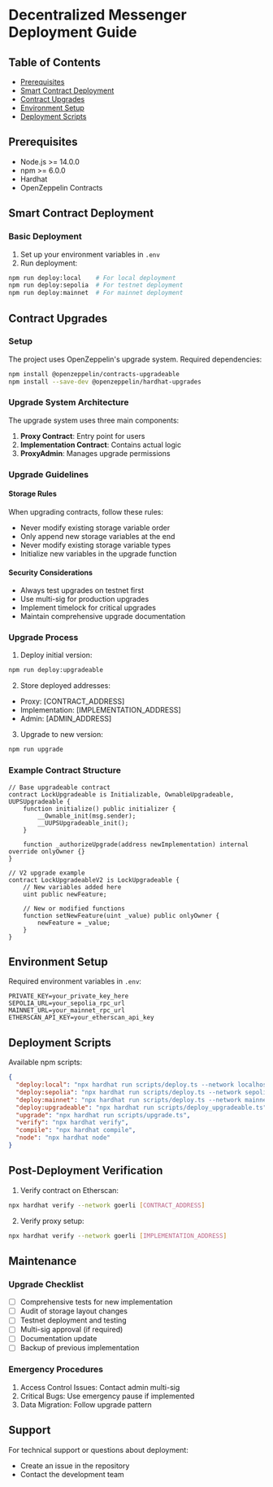 # Decentralized Messenger Deployment Guide

## Table of Contents
- [Prerequisites](#prerequisites)
- [Smart Contract Deployment](#smart-contract-deployment)
- [Contract Upgrades](#contract-upgrades)
- [Environment Setup](#environment-setup)
- [Deployment Scripts](#deployment-scripts)

## Prerequisites
- Node.js >= 14.0.0
- npm >= 6.0.0
- Hardhat
- OpenZeppelin Contracts

## Smart Contract Deployment

### Basic Deployment
1. Set up your environment variables in `.env`
2. Run deployment:
```bash
npm run deploy:local    # For local deployment
npm run deploy:sepolia  # For testnet deployment
npm run deploy:mainnet  # For mainnet deployment
```

## Contract Upgrades

### Setup
The project uses OpenZeppelin's upgrade system. Required dependencies:

```bash
npm install @openzeppelin/contracts-upgradeable
npm install --save-dev @openzeppelin/hardhat-upgrades
```

### Upgrade System Architecture

The upgrade system uses three main components:
1. **Proxy Contract**: Entry point for users
2. **Implementation Contract**: Contains actual logic
3. **ProxyAdmin**: Manages upgrade permissions

### Upgrade Guidelines

#### Storage Rules
When upgrading contracts, follow these rules:
- Never modify existing storage variable order
- Only append new storage variables at the end
- Never modify existing storage variable types
- Initialize new variables in the upgrade function

#### Security Considerations
- Always test upgrades on testnet first
- Use multi-sig for production upgrades
- Implement timelock for critical upgrades
- Maintain comprehensive upgrade documentation

### Upgrade Process

1. Deploy initial version:
```bash
npm run deploy:upgradeable
```

2. Store deployed addresses:
- Proxy: [CONTRACT_ADDRESS]
- Implementation: [IMPLEMENTATION_ADDRESS]
- Admin: [ADMIN_ADDRESS]

3. Upgrade to new version:
```bash
npm run upgrade
```

### Example Contract Structure

```solidity
// Base upgradeable contract
contract LockUpgradeable is Initializable, OwnableUpgradeable, UUPSUpgradeable {
    function initialize() public initializer {
        __Ownable_init(msg.sender);
        __UUPSUpgradeable_init();
    }

    function _authorizeUpgrade(address newImplementation) internal override onlyOwner {}
}

// V2 upgrade example
contract LockUpgradeableV2 is LockUpgradeable {
    // New variables added here
    uint public newFeature;

    // New or modified functions
    function setNewFeature(uint _value) public onlyOwner {
        newFeature = _value;
    }
}
```

## Environment Setup

Required environment variables in `.env`:
```
PRIVATE_KEY=your_private_key_here
SEPOLIA_URL=your_sepolia_rpc_url
MAINNET_URL=your_mainnet_rpc_url
ETHERSCAN_API_KEY=your_etherscan_api_key
```

## Deployment Scripts

Available npm scripts:
```json
{
  "deploy:local": "npx hardhat run scripts/deploy.ts --network localhost",
  "deploy:sepolia": "npx hardhat run scripts/deploy.ts --network sepolia",
  "deploy:mainnet": "npx hardhat run scripts/deploy.ts --network mainnet",
  "deploy:upgradeable": "npx hardhat run scripts/deploy_upgradeable.ts",
  "upgrade": "npx hardhat run scripts/upgrade.ts",
  "verify": "npx hardhat verify",
  "compile": "npx hardhat compile",
  "node": "npx hardhat node"
}
```

## Post-Deployment Verification

1. Verify contract on Etherscan:
```bash
npx hardhat verify --network goerli [CONTRACT_ADDRESS]
```

2. Verify proxy setup:
```bash
npx hardhat verify --network goerli [IMPLEMENTATION_ADDRESS]
```

## Maintenance

### Upgrade Checklist
- [ ] Comprehensive tests for new implementation
- [ ] Audit of storage layout changes
- [ ] Testnet deployment and testing
- [ ] Multi-sig approval (if required)
- [ ] Documentation update
- [ ] Backup of previous implementation

### Emergency Procedures
1. Access Control Issues: Contact admin multi-sig
2. Critical Bugs: Use emergency pause if implemented
3. Data Migration: Follow upgrade pattern

## Support

For technical support or questions about deployment:
- Create an issue in the repository
- Contact the development team
